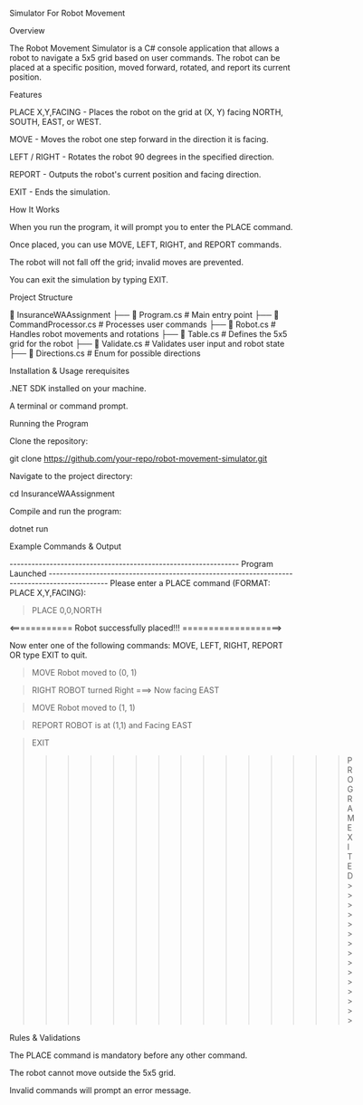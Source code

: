 Simulator For Robot Movement

Overview

The Robot Movement Simulator is a C# console application that allows a robot to navigate a 5x5 grid based on user commands. The robot can be placed at a specific position, moved forward, rotated, and report its current position.

Features

PLACE X,Y,FACING - Places the robot on the grid at (X, Y) facing NORTH, SOUTH, EAST, or WEST.

MOVE - Moves the robot one step forward in the direction it is facing.

LEFT / RIGHT - Rotates the robot 90 degrees in the specified direction.

REPORT - Outputs the robot's current position and facing direction.

EXIT - Ends the simulation.

How It Works

When you run the program, it will prompt you to enter the PLACE command.

Once placed, you can use MOVE, LEFT, RIGHT, and REPORT commands.

The robot will not fall off the grid; invalid moves are prevented.

You can exit the simulation by typing EXIT.

Project Structure

📁 InsuranceWAAssignment
├── 📄 Program.cs         # Main entry point
├── 📄 CommandProcessor.cs # Processes user commands
├── 📄 Robot.cs           # Handles robot movements and rotations
├── 📄 Table.cs           # Defines the 5x5 grid for the robot
├── 📄 Validate.cs        # Validates user input and robot state
├── 📄 Directions.cs      # Enum for possible directions

 Installation & Usage
 rerequisites

.NET SDK installed on your machine.

A terminal or command prompt.

Running the Program

Clone the repository:

git clone https://github.com/your-repo/robot-movement-simulator.git

Navigate to the project directory:

cd InsuranceWAAssignment

Compile and run the program:

dotnet run

 Example Commands & Output

--------------------------------------------------------------- Program Launched ----------------------------------------------------------------------------------------------
Please enter a PLACE command
(FORMAT: PLACE X,Y,FACING):

> PLACE 0,0,NORTH

<============ Robot successfully placed!!! ===================>

Now enter one of the following commands: MOVE, LEFT, RIGHT, REPORT
OR type EXIT to quit.

> MOVE
Robot moved to (0, 1)

> RIGHT
ROBOT turned Right ===> Now facing EAST

> MOVE
Robot moved to (1, 1)

> REPORT
ROBOT is at (1,1) and Facing EAST

> EXIT
>>>>>>>>>>>>>>> PROGRAM EXITED >>>>>>>>>>>>>>>

 Rules & Validations

The PLACE command is mandatory before any other command.

The robot cannot move outside the 5x5 grid.

Invalid commands will prompt an error message.
